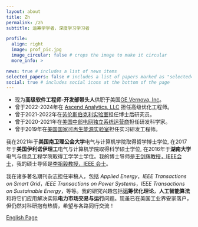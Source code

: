 ```yaml
---
layout: about
title: Zh
permalink: /zh
subtitle: 运筹学学者，深度学习学习者

profile:
  align: right
  image: prof_pic.jpg
  image_circular: false # crops the image to make it circular
  more_info: >

news: true # includes a list of news items
selected_papers: false # includes a list of papers marked as "selected={true}"
social: true # includes social icons at the bottom of the page
---
```


- 现为**高级软件工程师-开发部带头人**供职于美国[GE Vernova, Inc](https://www.gevernova.com/software/products/gridos/energy-markets-software)。
- 曾于2022-2024年在 [Ascend Analytics, LLC](https://www.ascendanalytics.com/) 担任高级优化工程师。
- 曾于2021-2022年在[劳伦斯伯克利实验室](https://emp.lbl.gov/)担任博士后研究员。
- 曾于2020-2021年在[美国中部电网独立系统运营商](https://www.misoenergy.org/)担任研发科学家。
- 曾于2019年在[美国国家可再生能源实验室](https://www.nrel.gov/grid/)担任实习研发工程师。

我在2021年于**美国南卫理公会大学**电气与计算机学院取得哲学博士学位, 在2017年于**美国伊利诺伊理工**电气与计算机学院取得科学硕士学位, 在2016年于**湖南大学**电气与信息工程学院取得工学学士学位。我的博士导师是[王剑辉教授，IEEE会士](https://sites.google.com/site/eejhwang/)，我的硕士导师是[李祖毅教授，IEEE 会士](https://person.zju.edu.cn/lizuyi)。

我在诸多著名期刊杂志担任审稿人，包括 *Applied Energy*，*IEEE Transactions on Smart Grid*，*IEEE Transactions on Power Systems*，*IEEE Transactions on Sustainable Energy*，等等。我的研究兴趣包括**运筹优化理论**，**人工智能算法**和将它们应用解决实际**电力市场交易与运行**问题。现虽已在美国工业界安家落户，但仍然对科研抱有热情，希望与各路同行交流！

<a href="/" class="fancy-button">English Page</a>

<br/>
